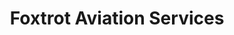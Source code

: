 ---
templateKey: contact-page
title: Foxtrot Aviation Services
image: /img/Map.png
heading: Locations across the country
subheading: We have several locations across the country with mobile services available on request.
formHeader: Get in touch
email: hello@foxtrotaviation.com
phone: (330) 704-1517
locations:
  - title: Elisabeth Kaurismäki
    address: >-
      The first time I tried Kaldi’s coffee, I couldn’t even believe that was
      the same thing I’ve been drinking every morning.
---